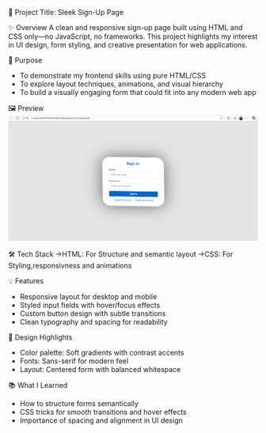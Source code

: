 📝 Project Title: Sleek Sign-Up Page

✨ Overview
A clean and responsive sign-up page built using HTML and CSS only—no JavaScript, no frameworks. 
This project highlights my interest in UI design, form styling, and creative presentation for web applications.

🎯 Purpose
- To demonstrate my frontend skills using pure HTML/CSS
- To explore layout techniques, animations, and visual hierarchy
- To build a visually engaging form that could fit into any modern web app

🖼️ Preview
![Sign-up-Page Preview](https://github.com/MadhuraFadatare/Simple-Sign-in-Page-/blob/main/Screenshot%202025-09-01%20215214.png?raw=true)



🛠️ Tech Stack
->HTML: For Structure and semantic layout
->CSS: For Styling,responsivness and animations

💡 Features
- Responsive layout for desktop and mobile
- Styled input fields with hover/focus effects
- Custom button design with subtle transitions
- Clean typography and spacing for readability

🎨 Design Highlights
- Color palette: Soft gradients with contrast accents
- Fonts: Sans-serif for modern feel
- Layout: Centered form with balanced whitespace

📚 What I Learned
- How to structure forms semantically
- CSS tricks for smooth transitions and hover effects
- Importance of spacing and alignment in UI design

